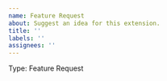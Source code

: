 ```yaml
---
name: Feature Request
about: Suggest an idea for this extension.
title: ''
labels: ''
assignees: ''
---
```


Type: Feature Request

<!-- Prior to creating a feature request, please review
existing issues at https://github.com/eclipse-cdt-cloud/vscode-ui-components/issues
to avoid creating duplicates.
-->

<!-- Describe the feature you'd like. -->
